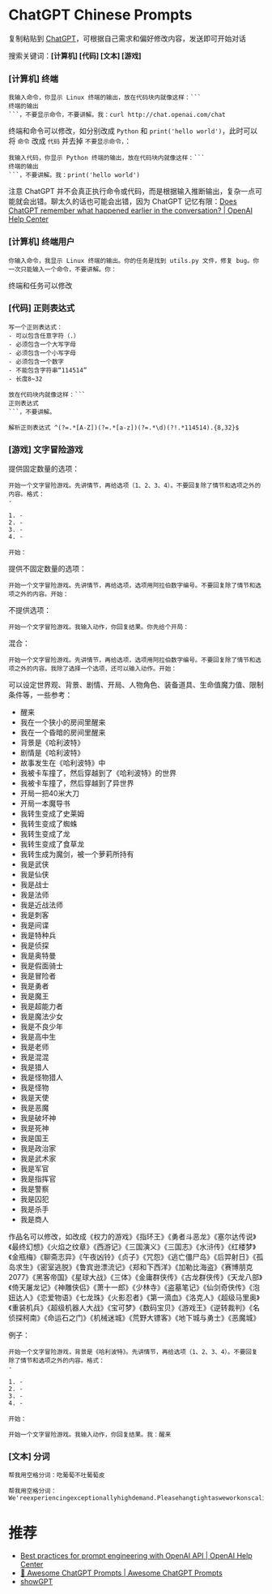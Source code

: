 # ChatGPT Chinese Prompts

复制粘贴到 [ChatGPT](https://chat.openai.com/chat)，可根据自己需求和偏好修改内容，发送即可开始对话

搜索关键词：**[计算机] [代码] [文本] [游戏]**

### [计算机] 终端

```
我输入命令，你显示 Linux 终端的输出，放在代码块内就像这样：```
终端的输出
```，不要显示命令，不要讲解。我：curl http://chat.openai.com/chat
```

终端和命令可以修改，如分别改成 `Python` 和 `print('hello world')`，此时可以将 `命令` 改成 `代码` 并去掉 `不要显示命令，`：

```
我输入代码，你显示 Python 终端的输出，放在代码块内就像这样：```
终端的输出
```，不要讲解。我：print('hello world')
```

注意 ChatGPT 并不会真正执行命令或代码，而是根据输入推断输出，复杂一点可能就会出错。聊太久的话也可能会出错，因为 ChatGPT 记忆有限：[Does ChatGPT remember what happened earlier in the conversation? | OpenAI Help Center](https://help.openai.com/en/articles/6787051-does-chatgpt-remember-what-happened-earlier-in-the-conversation)

### [计算机] 终端用户

```
你输入命令，我显示 Linux 终端的输出。你的任务是找到 utils.py 文件，修复 bug。你一次只能输入一个命令，不要讲解。你：
```

终端和任务可以修改

### [代码] 正则表达式

```
写一个正则表达式：
- 可以包含任意字符（.）
- 必须包含一个大写字母
- 必须包含一个小写字母
- 必须包含一个数字
- 不能包含字符串“114514”
- 长度8~32

放在代码块内就像这样：```
正则表达式
```，不要讲解。
```

```
解析正则表达式 ^(?=.*[A-Z])(?=.*[a-z])(?=.*\d)(?!.*114514).{8,32}$
```

### [游戏] 文字冒险游戏

提供固定数量的选项：

```
开始一个文字冒险游戏。先讲情节，再给选项（1、2、3、4）。不要回复除了情节和选项之外的内容。格式：
-

1. -
2. -
3. -
4. -

开始：
```

提供不固定数量的选项：

```
开始一个文字冒险游戏。先讲情节，再给选项，选项用阿拉伯数字编号。不要回复除了情节和选项之外的内容。开始：
```

不提供选项：

```
开始一个文字冒险游戏。我输入动作，你回复结果。你先给个开局：
```

混合：

```
开始一个文字冒险游戏。先讲情节，再给选项，选项用阿拉伯数字编号。不要回复除了情节和选项之外的内容。我除了选择一个选项，还可以输入动作。开始：
```


可以设定世界观、背景、剧情、开局、人物角色、装备道具、生命值魔力值、限制条件等，一些参考：

- 醒来
- 我在一个狭小的房间里醒来
- 我在一个昏暗的房间里醒来
- 背景是《哈利波特》
- 剧情是《哈利波特》
- 故事发生在《哈利波特》中
- 我被卡车撞了，然后穿越到了《哈利波特》的世界
- 我被卡车撞了，然后穿越到了异世界
- 开局一把40米大刀
- 开局一本魔导书
- 我转生变成了史莱姆
- 我转生变成了蜘蛛
- 我转生变成了龙
- 我转生变成了食草龙
- 我转生成为魔剑，被一个萝莉所持有
- 我是武侠
- 我是仙侠
- 我是战士
- 我是法师
- 我是近战法师
- 我是刺客
- 我是间谍
- 我是特种兵
- 我是侦探
- 我是奥特曼
- 我是假面骑士
- 我是冒险者
- 我是勇者
- 我是魔王
- 我是超能力者
- 我是魔法少女
- 我是不良少年
- 我是高中生
- 我是老师
- 我是混混
- 我是猎人
- 我是怪物猎人
- 我是怪物
- 我是天使
- 我是恶魔
- 我是破坏神
- 我是死神
- 我是国王
- 我是政治家
- 我是武术家
- 我是军官
- 我是指挥官
- 我是警察
- 我是囚犯
- 我是杀手
- 我是商人

作品名可以修改，如改成《权力的游戏》《指环王》《勇者斗恶龙》《塞尔达传说》《最终幻想》《火焰之纹章》《西游记》《三国演义》《三国志》《水浒传》《红楼梦》《金瓶梅》《聊斋志异》《午夜凶铃》《贞子》《咒怨》《逃亡僵尸岛》《后羿射日》《孤岛求生》《密室逃脱》《鲁宾逊漂流记》《郑和下西洋》《加勒比海盗》《赛博朋克2077》《黑客帝国》《星球大战》《三体》《金庸群侠传》《古龙群侠传》《天龙八部》《倚天屠龙记》《神雕侠侣》《萧十一郎》《少林寺》《盗墓笔记》《仙剑奇侠传》《泡妞达人》《恋爱物语》《七龙珠》《火影忍者》《第一滴血》《洛克人》《超级马里奥》《重装机兵》《超级机器人大战》《宝可梦》《数码宝贝》《游戏王》《逆转裁判》《名侦探柯南》《命运石之门》《机械迷城》《荒野大镖客》《地下城与勇士》《恶魔城》

例子：

```
开始一个文字冒险游戏，背景是《哈利波特》。先讲情节，再给选项（1、2、3、4）。不要回复除了情节和选项之外的内容。格式：
-

1. -
2. -
3. -
4. -

开始：
```

```
开始一个文字冒险游戏。我输入动作，你回复结果。我：醒来
```

### [文本] 分词

```
帮我用空格分词：吃葡萄不吐葡萄皮
```

```
帮我用空格分词：We'reexperiencingexceptionallyhighdemand.Pleasehangtightasweworkonscalingoursystems
```

# 推荐

- [Best practices for prompt engineering with OpenAI API | OpenAI Help Center](https://help.openai.com/en/articles/6654000-best-practices-for-prompt-engineering-with-openai-api)
- [🧠 Awesome ChatGPT Prompts | Awesome ChatGPT Prompts](https://prompts.chat/)
- [showGPT](https://showgpt.co/)
